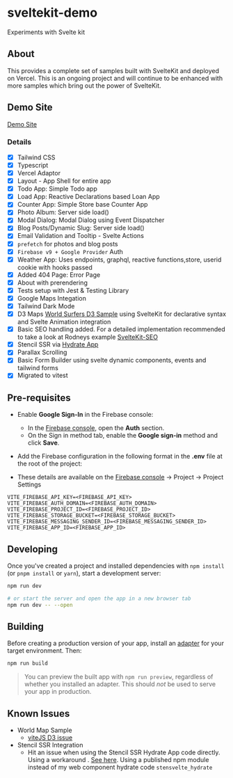 # sveltekit-demo

Experiments with Svelte kit

## About

This provides a complete set of samples built with SvelteKit and deployed on Vercel. This is an ongoing project and will continue to be enhanced with more samples which bring out the power of SvelteKit.

## Demo Site

[Demo Site](https://sveltekit-demo-psi.vercel.app/)

### Details

- [x] Tailwind CSS
- [x] Typescript
- [x] Vercel Adaptor
- [x] Layout - App Shell for entire app
- [x] Todo App: Simple Todo app
- [x] Load App: Reactive Declarations based Loan App
- [x] Counter App: Simple Store base Counter App
- [x] Photo Album: Server side load()
- [x] Modal Dialog: Modal Dialog using Event Dispatcher
- [x] Blog Posts/Dynamic Slug: Server side load()
- [x] Email Validation and Tooltip - Svelte Actions
- [x] `prefetch` for photos and blog posts
- [x] `Firebase v9 + Google Provider` Auth
- [x] Weather App: Uses endpoints, graphql, reactive functions,store, userid cookie with hooks passed
- [x] Added 404 Page: Error Page
- [x] About with prerendering
- [x] Tests setup with Jest & Testing Library
- [x] Google Maps Integation
- [x] Tailwind Dark Mode
- [x] D3 Maps [World Surfers D3 Sample](https://www.d3-graph-gallery.com/graph/bubblemap_template.html) using SvelteKit for declarative syntax and Svelte Animation integration
- [x] Basic SEO handling added. For a detailed implementation recommended to take a look at Rodneys example [SvelteKit-SEO](https://github.com/rodneylab/sveltekit-seo)
- [x] Stencil SSR via [Hydrate App](https://stenciljs.com/docs/hydrate-app#hydrate-app)
- [x] Parallax Scrolling
- [x] Basic Form Builder using svelte dynamic components, events and tailwind forms
- [x] Migrated to vitest

## Pre-requisites

- Enable **Google Sign-In** in the Firebase console:
  - In the [Firebase console](https://console.firebase.google.com/), open the **Auth** section.
  - On the Sign in method tab, enable the **Google sign-in** method and click **Save**.

- Add the Firebase configuration in the following format in the **.env** file at the root of the project: 
- These details are available on the [Firebase console](https://console.firebase.google.com/) -> Project -> Project Settings

```
VITE_FIREBASE_API_KEY=<FIREBASE_API_KEY>
VITE_FIREBASE_AUTH_DOMAIN=<FIREBASE_AUTH_DOMAIN>
VITE_FIREBASE_PROJECT_ID=<FIREBASE_PROJECT_ID>
VITE_FIREBASE_STORAGE_BUCKET=<FIREBASE_STORAGE_BUCKET>
VITE_FIREBASE_MESSAGING_SENDER_ID=<FIREBASE_MESSAGING_SENDER_ID>
VITE_FIREBASE_APP_ID=<FIREBASE_APP_ID>
```
## Developing

Once you've created a project and installed dependencies with `npm install` (or `pnpm install` or `yarn`), start a development server:

```bash
npm run dev

# or start the server and open the app in a new browser tab
npm run dev -- --open
```

## Building

Before creating a production version of your app, install an [adapter](https://kit.svelte.dev/docs#adapters) for your target environment. Then:

```bash
npm run build
```

> You can preview the built app with `npm run preview`, regardless of whether you installed an adapter. This should _not_ be used to serve your app in production.

## Known Issues

- World Map Sample
  - [viteJS D3 issue](https://github.com/vitejs/vite/issues/2393)
- Stencil SSR Integration
  - Hit an issue when using the Stencil SSR Hydrate App code directly. Using a workaround . [See here](https://github.com/vitejs/vite/issues/2579). Using a published npm module instead of my web component hydrate code `stensvelte_hydrate`
